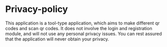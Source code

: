 # Privacy-policy
This application is a tool-type application, which aims to make different qr codes and scan qr codes. It does not involve the login and registration module, and will not use any personal privacy issues. You can rest assured that the application will never obtain your privacy.
